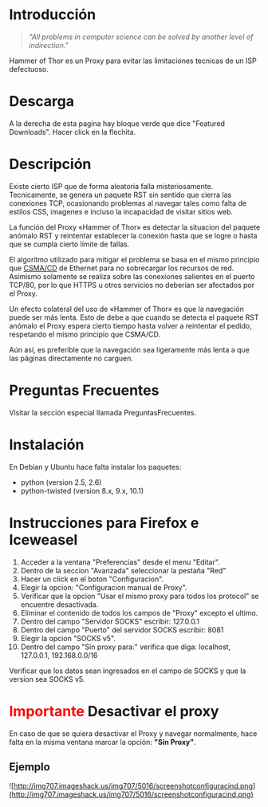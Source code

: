 # Introducción #

> _"All problems in computer science can be solved by another level of indirection."_

Hammer of Thor es un Proxy para evitar las limitaciones tecnicas de un ISP defectuoso.

# Descarga #

A la derecha de esta pagina hay bloque verde que dice "Featured Downloads". Hacer click en la flechita.

# Descripción #

Existe cierto ISP que de forma aleatoria falla misteriosamente. Tecnicamente, se genera un paquete RST sin sentido que cierra las conexiones TCP, ocasionando problemas al navegar tales como falta de estilos CSS, imagenes e incluso la incapacidad de visitar sitios web.

La función del Proxy «Hammer of Thor» es detectar la situacion del paquete anómalo RST y reintentar establecer la conexión hasta que se logre o hasta que se cumpla cierto límite de fallas.

El algoritmo utilizado para mitigar el problema se basa en el mismo principio que [CSMA/CD](http://en.wikipedia.org/wiki/Carrier_Sense_Multiple_Access_With_Collision_Detection) de Ethernet para no sobrecargar los recursos de red. Asimismo solamente se realiza sobre las conexiones salientes en el puerto TCP/80, por lo que HTTPS u otros servicios no deberían ser afectados por el Proxy.

Un efecto colateral del uso de «Hammer of Thor» es que la navegación puede ser más lenta. Esto de debe a que cuando se detecta el paquete RST anómalo el Proxy espera cierto tiempo hasta volver a reintentar el pedido, respetando el mismo principio que CSMA/CD.

Aún así, es preferible que la navegación sea ligeramente más lenta a que las páginas directamente no carguen.

# Preguntas Frecuentes #

Visitar la sección especial llamada PreguntasFrecuentes.

# Instalación #

En Debian y Ubuntu hace falta instalar los paquetes:

  * python (version 2.5, 2.6)
  * python-twisted (version 8.x, 9.x, 10.1)

# Instrucciones para Firefox e Iceweasel #

  1. Acceder a la ventana "Preferencias" desde el menu "Editar".
  1. Dentro de la seccion "Avanzada" seleccionar la pestaña "Red"
  1. Hacer un click en el boton "Configuracion".
  1. Elegir la opcion: "Configuracion manual de Proxy".
  1. Verificar que la opcion "Usar el mismo proxy para todos los protocol" se encuentre desactivada.
  1. Eliminar el contenido de todos los campos de "Proxy" excepto el ultimo.
  1. Dentro del campo "Servidor SOCKS" escribir: 127.0.0.1
  1. Dentro del campo "Puerto" del servidor SOCKS escribir: 8081
  1. Elegir la opcion "SOCKS v5".
  1. Dentro del campo "Sin proxy para:" verifica que diga: localhost, 127.0.0.1, 192.168.0.0/16

Verificar que los datos sean ingresados en el campo de SOCKS y que la version sea SOCKS v5.

# <font color='red'>Importante</font> Desactivar el proxy #

En caso de que se quiera desactivar el Proxy y navegar normalmente, hace falta en la misma ventana marcar la opción: **"Sin Proxy"**.

## Ejemplo ##

![http://img707.imageshack.us/img707/5016/screenshotconfiguracind.png](http://img707.imageshack.us/img707/5016/screenshotconfiguracind.png)

